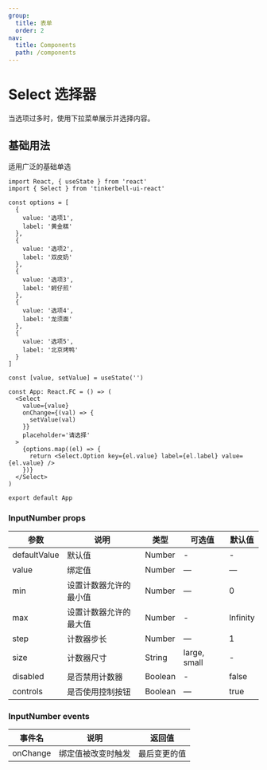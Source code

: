```yaml
---
group:
  title: 表单
  order: 2
nav:
  title: Components
  path: /components
---
```


# Select 选择器

当选项过多时，使用下拉菜单展示并选择内容。

## 基础用法

适用广泛的基础单选

```tsx
import React, { useState } from 'react'
import { Select } from 'tinkerbell-ui-react'

const options = [
  {
    value: '选项1',
    label: '黄金糕'
  },
  {
    value: '选项2',
    label: '双皮奶'
  },
  {
    value: '选项3',
    label: '蚵仔煎'
  },
  {
    value: '选项4',
    label: '龙须面'
  },
  {
    value: '选项5',
    label: '北京烤鸭'
  }
]

const [value, setValue] = useState('')

const App: React.FC = () => (
  <Select
    value={value}
    onChange={(val) => {
      setValue(val)
    }}
    placeholder='请选择'
  >
    {options.map((el) => {
      return <Select.Option key={el.value} label={el.label} value={el.value} />
    })}
  </Select>
)

export default App
```

### InputNumber props

| 参数         | 说明                   | 类型    | 可选值       | 默认值   |
| ------------ | ---------------------- | ------- | ------------ | -------- |
| defaultValue | 默认值                 | Number  | -            | -        |
| value        | 绑定值                 | Number  | —            | —        |
| min          | 设置计数器允许的最小值 | Number  | —            | 0        |
| max          | 设置计数器允许的最大值 | Number  | -            | Infinity |
| step         | 计数器步长             | Number  | —            | 1        |
| size         | 计数器尺寸             | String  | large, small | -        |
| disabled     | 是否禁用计数器         | Boolean | -            | false    |
| controls     | 是否使用控制按钮       | Boolean | —            | true     |

### InputNumber events

| 事件名   | 说明               | 返回值       |
| -------- | ------------------ | ------------ |
| onChange | 绑定值被改变时触发 | 最后变更的值 |
